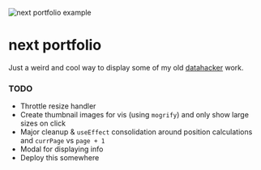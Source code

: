 ![next portfolio example](example.png)

# next portfolio

Just a weird and cool way to display some of my old [datahacker](http://datahacker.tumblr.com) work.

### TODO

- Throttle resize handler
- Create thumbnail images for vis (using `mogrify`) and only show large sizes on click
- Major cleanup & `useEffect` consolidation around position calculations and `currPage` vs `page + 1`
- Modal for displaying info
- Deploy this somewhere
